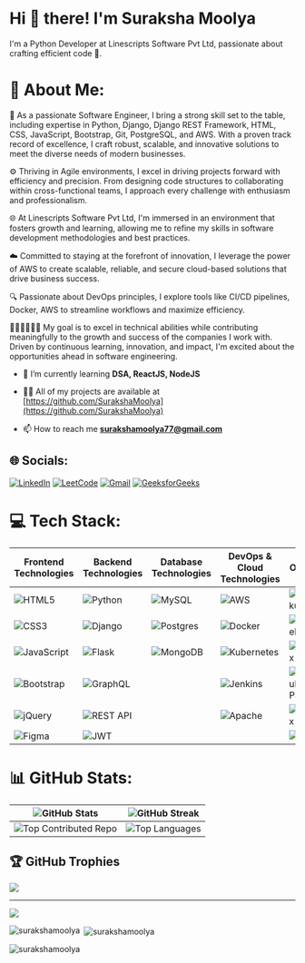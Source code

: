 # Hi 👋 there!   I'm Suraksha Moolya
I'm a Python Developer at Linescripts Software Pvt Ltd, passionate about crafting efficient code 🚀.

# 💫 About Me:
🚀 As a passionate Software Engineer, I bring a strong skill set to the table, including expertise in Python, Django, Django REST Framework, HTML, CSS, JavaScript, Bootstrap, Git, PostgreSQL, and AWS. With a proven track record of excellence, I craft robust, scalable, and innovative solutions to meet the diverse needs of modern businesses.

⚙️ Thriving in Agile environments, I excel in driving projects forward with efficiency and precision. From designing code structures to collaborating within cross-functional teams, I approach every challenge with enthusiasm and professionalism.

🌐 At Linescripts Software Pvt Ltd, I'm immersed in an environment that fosters growth and learning, allowing me to refine my skills in software development methodologies and best practices.

☁️ Committed to staying at the forefront of innovation, I leverage the power of AWS to create scalable, reliable, and secure cloud-based solutions that drive business success.

🔍 Passionate about DevOps principles, I explore tools like CI/CD pipelines, Docker, AWS to streamline workflows and maximize efficiency.

👨‍💻👨‍💻👨‍💻 My goal is to excel in technical abilities while contributing meaningfully to the growth and success of the companies I work with. Driven by continuous learning, innovation, and impact, I'm excited about the opportunities ahead in software engineering.

- 🌱 I’m currently learning **DSA, ReactJS, NodeJS**

- 👨‍💻 All of my projects are available at [https://github.com/SurakshaMoolya](https://github.com/SurakshaMoolya)

- 📫 How to reach me **surakshamoolya77@gmail.com**

## 🌐 Socials:
[![LinkedIn](https://img.shields.io/badge/LinkedIn-%230077B5.svg?logo=linkedin&logoColor=white&style=for-the-badge)](https://www.linkedin.com/in/suraksha-moolya-63b34a1ba/) 
[![LeetCode](https://img.shields.io/badge/LeetCode-%23FFA116.svg?logo=leetcode&logoColor=white&style=for-the-badge)](https://leetcode.com/u/SurakshaM/)
[![Gmail](https://img.shields.io/badge/Gmail-%23D14836.svg?logo=gmail&logoColor=white&style=for-the-badge)](mailto:sk.surakshamoolya10@gmail.com)
[![GeeksforGeeks](https://img.shields.io/badge/GeeksforGeeks-%230B0B0B.svg?logo=geeksforgeeks&logoColor=white&style=for-the-badge)](https://www.geeksforgeeks.org/user/surakshamaswa/)


# 💻 Tech Stack:
| **Frontend Technologies** | **Backend Technologies** | **Database Technologies** | **DevOps & Cloud Technologies** | **Others** |
|---------------------------|--------------------------|---------------------------|---------------------------------|------------|
| ![HTML5](https://img.shields.io/badge/html5-%23E34F26.svg?style=for-the-badge&logo=html5&logoColor=white) | ![Python](https://img.shields.io/badge/python-3670A0?style=for-the-badge&logo=python&logoColor=ffdd54) | ![MySQL](https://img.shields.io/badge/mysql-%2300000f.svg?style=for-the-badge&logo=mysql&logoColor=white) | ![AWS](https://img.shields.io/badge/AWS-%23FF9900.svg?style=for-the-badge&logo=amazon-aws&logoColor=white) | ![Heroku](https://img.shields.io/badge/heroku-%23430098.svg?style=for-the-badge&logo=heroku&logoColor=white) |
| ![CSS3](https://img.shields.io/badge/css3-%231572B6.svg?style=for-the-badge&logo=css3&logoColor=white) | ![Django](https://img.shields.io/badge/django-%23092E20.svg?style=for-the-badge&logo=django&logoColor=white) | ![Postgres](https://img.shields.io/badge/postgres-%23316192.svg?style=for-the-badge&logo=postgresql&logoColor=white) | ![Docker](https://img.shields.io/badge/docker-%230db7ed.svg?style=for-the-badge&logo=docker&logoColor=white) | ![Vercel](https://img.shields.io/badge/vercel-%23000000.svg?style=for-the-badge&logo=vercel&logoColor=white) |
| ![JavaScript](https://img.shields.io/badge/javascript-%23323330.svg?style=for-the-badge&logo=javascript&logoColor=%23F7DF1E) | ![Flask](https://img.shields.io/badge/flask-%23000.svg?style=for-the-badge&logo=flask&logoColor=white) | ![MongoDB](https://img.shields.io/badge/MongoDB-%234ea94b.svg?style=for-the-badge&logo=mongodb&logoColor=white) | ![Kubernetes](https://img.shields.io/badge/kubernetes-%23326ce5.svg?style=for-the-badge&logo=kubernetes&logoColor=white) | ![Nginx](https://img.shields.io/badge/nginx-%23009639.svg?style=for-the-badge&logo=nginx&logoColor=white) |
| ![Bootstrap](https://img.shields.io/badge/bootstrap-%238511FA.svg?style=for-the-badge&logo=bootstrap&logoColor=white) | ![GraphQL](https://img.shields.io/badge/-GraphQL-E10098?style=for-the-badge&logo=graphql&logoColor=white) | | ![Jenkins](https://img.shields.io/badge/jenkins-%232C5263.svg?style=for-the-badge&logo=jenkins&logoColor=white) | ![GitHub Pages](https://img.shields.io/badge/github%20pages-121013?style=for-the-badge&logo=github&logoColor=white) |
| ![jQuery](https://img.shields.io/badge/jquery-%230769AD.svg?style=for-the-badge&logo=jquery&logoColor=white) | ![REST API](https://img.shields.io/badge/REST%20API-%23000000.svg?style=for-the-badge) | | ![Apache](https://img.shields.io/badge/apache-%23D42029.svg?style=for-the-badge&logo=apache&logoColor=white) | ![Redux](https://img.shields.io/badge/redux-%23593d88.svg?style=for-the-badge&logo=redux&logoColor=white) |
| ![Figma](https://img.shields.io/badge/figma-%23F24E1E.svg?style=for-the-badge&logo=figma&logoColor=white) | ![JWT](https://img.shields.io/badge/JWT-black?style=for-the-badge&logo=JSON%20web%20tokens) | | | ![Jinja](https://img.shields.io/badge/jinja-white.svg?style=for-the-badge&logo=jinja&logoColor=black) |

# 📊 GitHub Stats:
| ![GitHub Stats](https://github-readme-stats.vercel.app/api?username=Mubin-Shaikh&theme=radical&hide_border=false&include_all_commits=true&count_private=true) | ![GitHub Streak](https://github-readme-streak-stats.herokuapp.com/?user=Mubin-Shaikh&theme=radical&hide_border=false) |
|---|---|
| ![Top Contributed Repo](https://github-contributor-stats.vercel.app/api?username=Mubin-Shaikh&limit=5&theme=radical&combine_all_yearly_contributions=true) | ![Top Languages](https://github-readme-stats.vercel.app/api/top-langs/?username=Mubin-Shaikh&theme=radical&hide_border=false&include_all_commits=true&count_private=true&layout=compact) |


## 🏆 GitHub Trophies
![](https://github-profile-trophy.vercel.app/?username=SurakshaMoolya&theme=radical&no-frame=true&no-bg=true&margin-w=4)


---
[![](https://visitcount.itsvg.in/api?id=SurakshaMoolya&label=Profile%20Views&color=0&icon=5&pretty=true)](https://visitcount.itsvg.in)

<p><img align="left" src="https://github-readme-stats.vercel.app/api/top-langs?username=surakshamoolya&show_icons=true&locale=en&layout=compact" alt="surakshamoolya" /></p>

<p>&nbsp;<img align="center" src="https://github-readme-stats.vercel.app/api?username=surakshamoolya&show_icons=true&locale=en" alt="surakshamoolya" /></p>

<p><img align="center" src="https://github-readme-streak-stats.herokuapp.com/?user=surakshamoolya&" alt="surakshamoolya" /></p>
